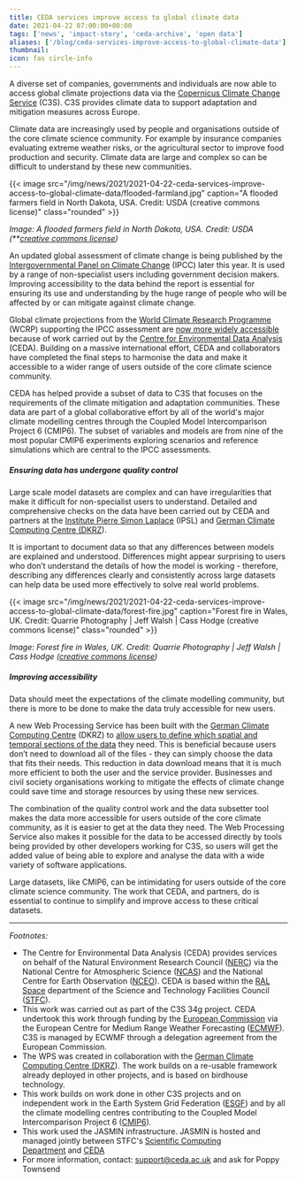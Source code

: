 ```yaml
---
title: CEDA services improve access to global climate data
date: 2021-04-22 07:00:00+00:00
tags: ['news', 'impact-story', 'ceda-archive', 'open data']
aliases: ['/blog/ceda-services-improve-access-to-global-climate-data']
thumbnail: 
icon: fas circle-info
---
```


A diverse set of companies, governments and individuals are now able to access global climate projections data via the [Copernicus Climate Change Service](https://cds.climate.copernicus.eu/about-c3s) (C3S). C3S provides climate data to support adaptation and mitigation measures across Europe.


Climate data are increasingly used by people and organisations outside of the core climate science community. For example by insurance companies evaluating extreme weather risks, or the agricultural sector to improve food production and security. Climate data are large and complex so can be difficult to understand by these new communities.


{{< image src="/img/news/2021/2021-04-22-ceda-services-improve-access-to-global-climate-data/flooded-farmland.jpg"  caption="A flooded farmers field in North Dakota, USA. Credit: USDA (creative commons license)" class="rounded" >}}


*Image: A flooded farmers field in North Dakota, USA. Credit: USDA (**[creative commons license](https://www.flickr.com/photos/usdagov/8947302196/))*


An updated global assessment of climate change is being published by the [Intergovernmental Panel on Climate Change](https://www.ipcc.ch/) (IPCC) later this year. It is used by a range of non-specialist users including government decision makers. Improving accessibility to the data behind the report is essential for ensuring its use and understanding by the huge range of people who will be affected by or can mitigate against climate change. 


Global climate projections from the [World Climate Research Programme](https://www.wcrp-climate.org/) (WCRP) supporting the IPCC assessment are [now more widely accessible](https://cds.climate.copernicus.eu/cdsapp#!/dataset/projections-cmip6?tab=overview) because of work carried out by the [Centre for Environmental Data Analysis](https://www.ceda.ac.uk/about/what-we-do/) (CEDA). Building on a massive international effort, CEDA and collaborators have completed the final steps to harmonise the data and make it accessible to a wider range of users outside of the core climate science community. 


CEDA has helped provide a subset of data to C3S that focuses on the requirements of the climate mitigation and adaptation communities. These data are part of a global collaborative effort by all of the world's major climate modelling centres through the Coupled Model Intercomparison Project 6 (CMIP6). The subset of variables and models are from nine of the most popular CMIP6 experiments exploring scenarios and reference simulations which are central to the IPCC assessments.


##### Ensuring data has undergone quality control


Large scale model datasets are complex and can have irregularities that make it difficult for non-specialist users to understand. Detailed and comprehensive checks on the data have been carried out by CEDA and partners at the [Institute Pierre Simon Laplace](https://www.ipsl.fr/en/) (IPSL) and [German Climate Computing Centre (DKRZ](https://www.dkrz.de/)).


It is important to document data so that any differences between models are explained and understood. Differences might appear surprising to users who don’t understand the details of how the model is working - therefore, describing any differences clearly and consistently across large datasets can help data be used more effectively to solve real world problems. 


{{< image src="/img/news/2021/2021-04-22-ceda-services-improve-access-to-global-climate-data/forest-fire.jpg"  caption="Forest fire in Wales, UK. Credit: Quarrie Photography | Jeff Walsh | Cass Hodge (creative commons license)" class="rounded" >}}


*Image: Forest fire in Wales, UK. Credit: Quarrie Photography | Jeff Walsh | Cass Hodge ([creative commons license](https://www.flickr.com/photos/quarriephotography/11443527473/))*


##### Improving accessibility


Data should meet the expectations of the climate modelling community, but there is more to be done to make the data truly accessible for new users. 


A new Web Processing Service has been built with the [German Climate Computing Centre](https://www.dkrz.de/) (DKRZ) to [allow users to define which spatial and temporal sections of the data](https://cds.climate.copernicus.eu/cdsapp#!/dataset/projections-cmip6?tab=form) they need. This is beneficial because users don’t need to download all of the files - they can simply choose the data that fits their needs. This reduction in data download means that it is much more efficient to both the user and the service provider. Businesses and civil society organisations working to mitigate the effects of climate change could save time and storage resources by using these new services. 


The combination of the quality control work and the data subsetter tool makes the data more accessible for users outside of the core climate community, as it is easier to get at the data they need. The Web Processing Service also makes it possible for the data to be accessed directly by tools being provided by other developers working for C3S, so users will get the added value of being able to explore and analyse the data with a wide variety of software applications.


Large datasets, like CMIP6, can be intimidating for users outside of the core climate science community. The work that CEDA, and partners, do is essential to continue to simplify and improve access to these critical datasets. 





---



*Footnotes:*


* The Centre for Environmental Data Analysis (CEDA) provides services on behalf of the Natural Environment Research Council ([NERC](https://nerc.ukri.org/)) via the National Centre for Atmospheric Science ([NCAS](https://ncas.ac.uk/en/)) and the National Centre for Earth Observation ([NCEO](https://www.nceo.ac.uk/)). CEDA is based within the [RAL Space](http://www.stfc.ac.uk/ralspace/default.aspx) department of the Science and Technology Facilities Council ([STFC](https://stfc.ukri.org/)).
* This work was carried out as part of the C3S 34g project. CEDA undertook this work through funding by the [European Commission](https://ec.europa.eu/info/index_en) via the European Centre for Medium Range Weather Forecasting ([ECMWF](https://www.ecmwf.int/)). C3S is managed by ECWMF through a delegation agreement from the European Commission.
* The WPS was created in collaboration with the [German Climate Computing Centre (DKRZ](https://www.dkrz.de/)). The work builds on a re-usable framework already deployed in other projects, and is based on birdhouse technology.
* This work builds on work done in other C3S projects and on independent work in the Earth System Grid Federation ([ESGF](https://esgf.llnl.gov/)) and by all the climate modelling centres contributing to the Coupled Model Intercomparison Project 6 ([CMIP6](https://www.wcrp-climate.org/wgcm-cmip/wgcm-cmip6)).
* This work used the JASMIN infrastructure. JASMIN is hosted and managed jointly between STFC's [Scientific Computing Department](https://www.scd.stfc.ac.uk/) and [CEDA](https://www.ceda.ac.uk/)
* For more information, contact: [support@ceda.ac.uk](mailto:support@ceda.ac.uk) and ask for Poppy Townsend


